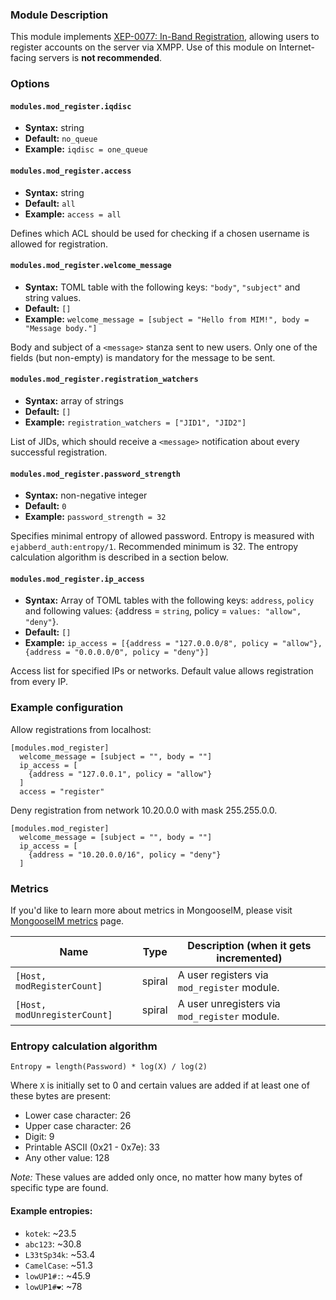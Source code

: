 ### Module Description
This module implements [XEP-0077: In-Band Registration](http://xmpp.org/extensions/xep-0077.html), allowing users to register accounts on the server via XMPP. Use of this module on Internet-facing servers is **not recommended**.

### Options

#### `modules.mod_register.iqdisc`
* **Syntax:** string
* **Default:** `no_queue`
* **Example:** `iqdisc = one_queue`

#### `modules.mod_register.access`
* **Syntax:** string
* **Default:** `all`
* **Example:** `access = all`

Defines which ACL should be used for checking if a chosen username is allowed for registration.

#### `modules.mod_register.welcome_message`
* **Syntax:** TOML table with the following keys: `"body"`, `"subject"` and string values.
* **Default:** `[]`
* **Example:** `welcome_message = [subject = "Hello from MIM!", body = "Message body."]`

Body and subject of a `<message>` stanza sent to new users. Only one of the fields (but non-empty) is mandatory for the message to be sent.

#### `modules.mod_register.registration_watchers`
* **Syntax:** array of strings
* **Default:** `[]`
* **Example:** `registration_watchers = ["JID1", "JID2"]`

List of JIDs, which should receive a `<message>` notification about every successful registration.

#### `modules.mod_register.password_strength`
* **Syntax:** non-negative integer
* **Default:** `0`
* **Example:** `password_strength = 32`

Specifies minimal entropy of allowed password.
Entropy is measured with `ejabberd_auth:entropy/1`.
Recommended minimum is 32.
The entropy calculation algorithm is described in a section below.

#### `modules.mod_register.ip_access`
* **Syntax:** Array of TOML tables with the following keys: `address`, `policy` and following values: {address = `string`, policy = `values: "allow", "deny"`}.
* **Default:** `[]`
* **Example:** `ip_access = [{address = "127.0.0.0/8", policy = "allow"}, {address = "0.0.0.0/0", policy = "deny"}]`

Access list for specified IPs or networks. 
Default value allows registration from every IP.

### Example configuration

Allow registrations from localhost:
``` 
[modules.mod_register]
  welcome_message = [subject = "", body = ""]
  ip_access = [
    {address = "127.0.0.1", policy = "allow"}
  ]
  access = "register"
```

Deny registration from network 10.20.0.0 with mask 255.255.0.0.
```
[modules.mod_register]
  welcome_message = [subject = "", body = ""]
  ip_access = [
    {address = "10.20.0.0/16", policy = "deny"}
  ]
```

### Metrics

If you'd like to learn more about metrics in MongooseIM, please visit [MongooseIM metrics](../operation-and-maintenance/Mongoose-metrics.md) page.

| Name | Type | Description (when it gets incremented) |
| ---- | ---- | -------------------------------------- |
| `[Host, modRegisterCount]` | spiral | A user registers via `mod_register` module. |
| `[Host, modUnregisterCount]` | spiral | A user unregisters via `mod_register` module. |

### Entropy calculation algorithm

```
Entropy = length(Password) * log(X) / log(2)
```

Where `X` is initially set to 0 and certain values are added if at least one of these bytes are present:

* Lower case character: 26
* Upper case character: 26
* Digit: 9
* Printable ASCII (0x21 - 0x7e): 33
* Any other value: 128

*Note:* These values are added only once, no matter how many bytes of specific type are found.

#### Example entropies:

* `kotek`: ~23.5
* `abc123`: ~30.8
* `L33tSp34k`: ~53.4
* `CamelCase`: ~51.3
* `lowUP1#:`: ~45.9
* `lowUP1#❤`: ~78

